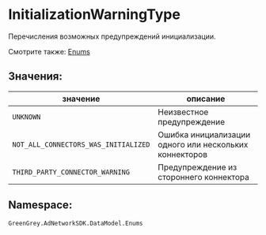 # InitializationWarningType
Перечисления возможных предупреждений инициализации.

Смотрите также: [Enums](enums.md)

## Значения:

значение | описание
-|-
`UNKNOWN` | Неизвестное предупреждение
`NOT_ALL_CONNECTORS_WAS_INITIALIZED` | Ошибка инициализации одного или нескольких коннекторов
`THIRD_PARTY_CONNECTOR_WARNING` | Предупреждение из стороннего коннектора

## Namespace:

`GreenGrey.AdNetworkSDK.DataModel.Enums`